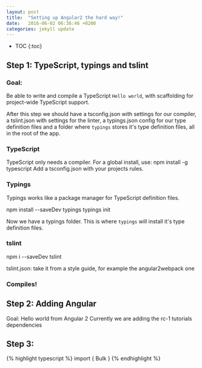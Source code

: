```yaml
---
layout: post
title:  "Setting up Angular2 the hard way!"
date:   2016-06-02 06:36:46 +0200
categories: jekyll update
---
```

* TOC
{:toc}

## Step 1: TypeScript, typings and tslint

### Goal:
Be able to write and compile a TypeScript `Hello world`, with scaffolding for project-wide TypeScript support.


After this step we should have a tsconfig.json with settings for our compiler, a
tslint.json with settings for the linter, a typings.json config for our type
definition files and a folder where `typings` stores it's type definition files,
all in the root of the app.

### TypeScript
TypeScript only needs a compiler.
For a global install, use:
npm install -g typescript
Add a tsconfig.json with your projects rules.


### Typings
Typings works like a package manager for TypeScript definition files.

npm install --saveDev typings
typings init 

Now we have a typings folder. This is where `typings` will install it's type definition files.


### tslint

npm i --saveDev tslint

tslint.json:
take it from a style guide, for example the angular2webpack one

### Compiles!

## Step 2: Adding Angular 
Goal: Hello world from Angular 2
Currently we are adding the rc-1 tutorials dependencies

## Step 3:


{% highlight typescript %}
import { Bulk }
{% endhighlight %}


